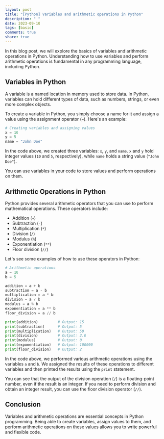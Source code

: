 ```yaml
---
layout: post
title: "[Python] Variables and arithmetic operations in Python"
description: " "
date: 2023-09-10
tags: [basic]
comments: true
share: true
---
```


In this blog post, we will explore the basics of variables and arithmetic operations in Python. Understanding how to use variables and perform arithmetic operations is fundamental in any programming language, including Python.

## Variables in Python

A variable is a named location in memory used to store data. In Python, variables can hold different types of data, such as numbers, strings, or even more complex objects.

To create a variable in Python, you simply choose a name for it and assign a value using the assignment operator (`=`). Here's an example:

```python
# Creating variables and assigning values
x = 10
y = 5
name = "John Doe"
```

In the code above, we created three variables: `x`, `y`, and `name`. `x` and `y` hold integer values (`10` and `5`, respectively), while `name` holds a string value (`"John Doe"`).

You can use variables in your code to store values and perform operations on them. 

## Arithmetic Operations in Python

Python provides several arithmetic operators that you can use to perform mathematical operations. These operators include:

- Addition (`+`)
- Subtraction (`-`)
- Multiplication (`*`)
- Division (`/`)
- Modulus (`%`)
- Exponentiation (`**`)
- Floor division (`//`)

Let's see some examples of how to use these operators in Python:

```python
# Arithmetic operations
a = 10
b = 5

addition = a + b
subtraction = a - b
multiplication = a * b
division = a / b
modulus = a % b
exponentiation = a ** b
floor_division = a // b

print(addition)         # Output: 15
print(subtraction)      # Output: 5
print(multiplication)   # Output: 50
print(division)         # Output: 2.0
print(modulus)          # Output: 0
print(exponentiation)   # Output: 100000
print(floor_division)   # Output: 2
```

In the code above, we performed various arithmetic operations using the variables `a` and `b`. We assigned the results of these operations to different variables and then printed the results using the `print` statement.

You can see that the output of the division operation (`/`) is a floating-point number, even if the result is an integer. If you need to perform division and obtain an integer result, you can use the floor division operator (`//`).

## Conclusion

Variables and arithmetic operations are essential concepts in Python programming. Being able to create variables, assign values to them, and perform arithmetic operations on these values allows you to write powerful and flexible code.